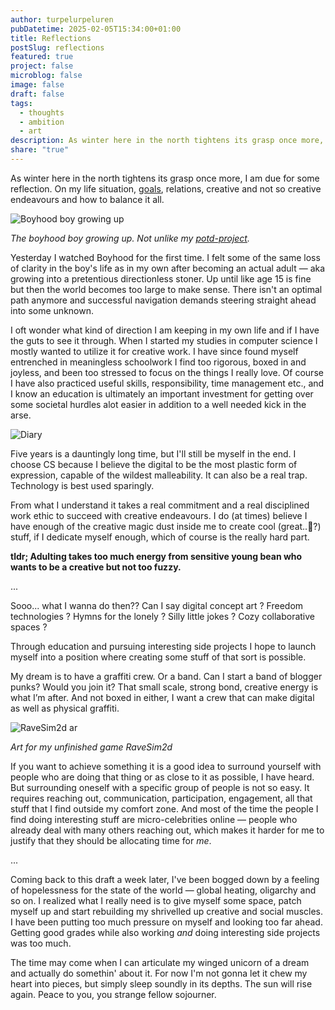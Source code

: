 ```yaml
---
author: turpelurpeluren
pubDatetime: 2025-02-05T15:34:00+01:00
title: Reflections
postSlug: reflections
featured: true
project: false
microblog: false
image: false
draft: false
tags:
  - thoughts
  - ambition
  - art
description: As winter here in the north tightens its grasp once more, I am due for some reflection. On my life situation, goals, relations, creative and not so creative endeavours and how to balance it all.
share: "true"
---
```


As winter here in the north tightens its grasp once more, I am due for some reflection. On my life situation, [goals](/posts/not-yet-written), relations, creative and not so creative endeavours and how to balance it all.

![Boyhood boy growing up](@assets/images/boyhood.jpg)<figcaption>*The boyhood boy growing up. Not unlike my [potd-project](/posts/potd-webplayer/).*</figcaption>

Yesterday I watched Boyhood for the first time. I felt some of the same loss of clarity in the boy's life as in my own after becoming an actual adult — aka growing into a pretentious directionless stoner. Up until like age 15 is fine but then the world becomes too large to make sense. There isn't an optimal path anymore and successful navigation demands steering straight ahead into some unknown.

I oft wonder what kind of direction I am keeping in my own life and if I have the guts to see it through. When I started my studies in computer science I mostly wanted to utilize it for creative work. I have since found myself entrenched in meaningless schoolwork I find too rigorous, boxed in and joyless, and been too stressed to focus on the things I really love. Of course I have also practiced useful skills, responsibility, time management etc., and I know an education is ultimately an important investment for getting over some societal hurdles alot easier in addition to a well needed kick in the arse.

![Diary](@assets/images/diary.jpg)

Five years is a dauntingly long time, but I'll still be myself in the end. I choose CS because I believe the digital to be the most plastic form of expression, capable of the wildest malleability. It can also be a real trap. Technology is best used sparingly.

From what I understand it takes a real commitment and a real disciplined work ethic to succeed with creative endeavours. I do (at times) believe I have enough of the creative magic dust inside me to create cool (great..🫣?) stuff, if I dedicate myself enough, which of course is the really hard part.

**tldr; Adulting takes too much energy from sensitive young bean who wants to be a creative but not too fuzzy.**

...

Sooo... what I wanna do then?? Can I say digital concept art ? Freedom technologies ? Hymns for the lonely ? Silly little jokes ? Cozy collaborative spaces ?

Through education and pursuing interesting side projects I hope to launch myself into a position where creating some stuff of that sort is possible.

My dream is to have a graffiti crew. Or a band. Can I start a band of blogger punks? Would you join it? That small scale, strong bond, creative energy is what I’m after. And not boxed in either, I want a crew that can make digital as well as physical graffiti.

![RaveSim2d ar](@assets/images/raveSimWarehouse2.png)<figcaption>*Art for my unfinished game RaveSim2d*</figcaption>

If you want to achieve something it is a good idea to surround yourself with people who are doing that thing or as close to it as possible, I have heard. But surrounding oneself with a specific group of people is not so easy. It requires reaching out, communication, participation, engagement, all that stuff that I find outside my comfort zone. And most of the time the people I find doing interesting stuff are micro-celebrities online — people who already deal with many others reaching out, which makes it harder for me to justify that they should be allocating time for *me*.

...

Coming back to this draft a week later, I've been bogged down by a feeling of hopelessness for the state of the world — global heating, oligarchy and so on. I realized what I really need is to give myself some space, patch myself up and start rebuilding my shrivelled up creative and social muscles. I have been putting too much pressure on myself and looking too far ahead. Getting good grades while also working *and* doing interesting side projects was too much.

The time may come when I can articulate my winged unicorn of a dream and actually do somethin' about it. For now I'm not gonna let it chew my heart into pieces, but simply sleep soundly in its depths. The sun will rise again. Peace to you, you strange fellow sojourner.


